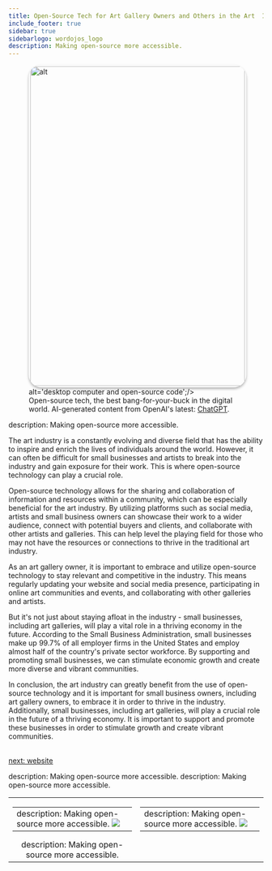 ```yaml
---
title: Open-Source Tech for Art Gallery Owners and Others in the Art  Industry
include_footer: true
sidebar: true
sidebarlogo: wordojos_logo
description: Making open-source more accessible.
---
```

<figure>
    <img src='/uploads/open-source-tech.jpg' style="width: 100%;height: 630px;padding: 3px; box-shadow: 0 3px 5px rgba(0,0,0,.3);border-radius: 25px;overflow: hidden;border: none;" align="middle"; alt='alt';/> alt='desktop computer and open-source code';/>
    <figcaption>Open-source tech, the best bang-for-your-buck in the digital world.  AI-generated content from OpenAI's latest: <a href="https://openai.com/blog/chatgpt/" >ChatGPT</a>.</figcaption>
</figure>
description: Making open-source more accessible.
<p>
The art industry is a constantly evolving and diverse field that has the ability to inspire and enrich the lives of individuals around the world. However, it can often be difficult for small businesses and artists to break into the industry and gain exposure for their work. This is where open-source technology can play a crucial role.

Open-source technology allows for the sharing and collaboration of information and resources within a community, which can be especially beneficial for the art industry. By utilizing platforms such as social media, artists and small business owners can showcase their work to a wider audience, connect with potential buyers and clients, and collaborate with other artists and galleries. This can help level the playing field for those who may not have the resources or connections to thrive in the traditional art industry.

As an art gallery owner, it is important to embrace and utilize open-source technology to stay relevant and competitive in the industry. This means regularly updating your website and social media presence, participating in online art communities and events, and collaborating with other galleries and artists.

But it's not just about staying afloat in the industry - small businesses, including art galleries, will play a vital role in a thriving economy in the future. According to the Small Business Administration, small businesses make up 99.7% of all employer firms in the United States and employ almost half of the country's private sector workforce. By supporting and promoting small businesses, we can stimulate economic growth and create more diverse and vibrant communities.

In conclusion, the art industry can greatly benefit from the use of open-source technology and it is important for small business owners, including art gallery owners, to embrace it in order to thrive in the industry. Additionally, small businesses, including art galleries, will play a crucial role in the future of a thriving economy. It is important to support and promote these businesses in order to stimulate growth and create vibrant communities.

<br>
<a href="https://workdojos.com/artgalleries/website">next: website</a>
<br>
</p>
<table border="0" cellpadding="0" cellspacing="0" width="600" id="templateColumns">
description: Making open-source more accessible.
    <tr>
        <td align="center" valign="top" width="50%" class="templateColumnContainer">
            <table border="0" cellpadding="10" cellspacing="0" height="100%" width="100px">
                <tr>
                    <td class="leftColumnContent">
description: Making open-source more accessible.
                      <a href="https://artgalleries.workdojos.com">
                        <img src="/uploads/dash.png" class="columnImage" />
                    </td>
                </tr>
            </table>
description: Making open-source more accessible.
        </td>
        <td align="center" valign="top" width="50%" class="templateColumnContainer">
            <table border="0" cellpadding="10" cellspacing="0" height="100%" width="100px">
                <tr>
                    <td class="rightColumnContent">
description: Making open-source more accessible.
                      <a href="https://dealerships.workdojos.com">
                        <img src="/uploads/randomdojo.png" class="columnImage" />
                    </td>
            </table>
        </td>
description: Making open-source more accessible.
    </tr>
</table>